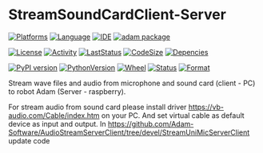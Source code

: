 # StreamSoundCardClient-Server
[![Platforms](https://img.shields.io/badge/Raspberry%20Pi-A22846?style=for-the-badge&logo=Raspberry%20Pi&logoColor=white)](https://img.shields.io/badge/Raspberry%20Pi-A22846?style=for-the-badge&logo=Raspberry%20Pi&logoColor=white) [![Language](https://img.shields.io/badge/Python-3776AB?style=for-the-badge&logo=python&logoColor=white)](https://img.shields.io/badge/Python-3776AB?style=for-the-badge&logo=python&logoColor=white) [![IDE](https://img.shields.io/badge/PyCharm-000000.svg?&style=for-the-badge&logo=PyCharm&logoColor=white)](https://img.shields.io/badge/PyCharm-000000.svg?&style=for-the-badge&logo=PyCharm&logoColor=white) [![adam package](https://img.shields.io/badge/adam_package-red?style=for-the-badge&logo=python&logoColor=white)](https://github.com/Adam-Software)

[![License](https://img.shields.io/github/license/Adam-Software/StreamSoundCardClient-Server)](https://img.shields.io/github/license/Adam-Software/StreamSoundCardClient-Server)
[![Activity](https://img.shields.io/github/commit-activity/m/Adam-Software/StreamSoundCardClient-Server)](https://img.shields.io/github/commit-activity/m/Adam-Software/StreamSoundCardClient-Server)
[![LastStatus](https://img.shields.io/github/last-commit/Adam-Software/StreamSoundCardClient-Server)](https://img.shields.io/github/last-commit/Adam-Software/StreamSoundCardClient-Server)
[![CodeSize](https://img.shields.io/github/languages/code-size/Adam-Software/StreamSoundCardClient-Server)](https://img.shields.io/github/languages/code-size/Adam-Software/StreamSoundCardClient-Server)
[![Depencies](https://img.shields.io/librariesio/github/Adam-Software/StreamSoundCardClient-Server)](https://img.shields.io/librariesio/github/Adam-Software/StreamSoundCardClient-Server)

[![PyPI version](https://badge.fury.io/py/StreamSoundCardClient-Server.svg)](https://badge.fury.io/py/StreamSoundCardClient-Server)
[![PythonVersion](https://img.shields.io/pypi/pyversions/StreamSoundCardClient-Server)](https://img.shields.io/pypi/pyversions/StreamSoundCardClient-Server)
[![Wheel](https://img.shields.io/pypi/wheel/StreamSoundCardClient-Server)](https://img.shields.io/pypi/wheel/StreamSoundCardClient-Server)
[![Status](https://img.shields.io/pypi/status/StreamSoundCardClient-Server)](https://img.shields.io/pypi/status/StreamSoundCardClient-Server)
[![Format](https://img.shields.io/pypi/format/StreamSoundCardClient-Server)](https://img.shields.io/pypi/format/StreamSoundCardClient-Server)

Stream wave files and audio from microphone and sound card (client - PC) to robot Adam (Server - raspberry).

For stream audio from sound card please install driver https://vb-audio.com/Cable/index.htm on your PC. And set virtual cable as default device as input and output. 
In https://github.com/Adam-Software/AudioStreamServerClient/tree/devel/StreamUniMicServerClient update code
